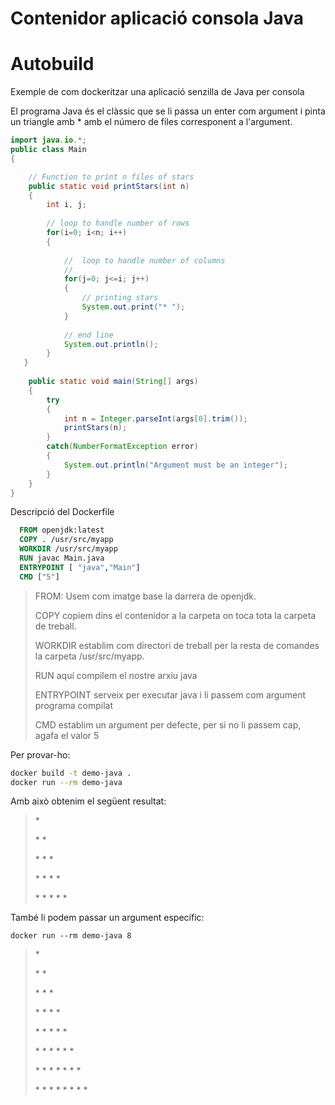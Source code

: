 # Contenidor aplicació consola Java
# Autobuild
Exemple de com dockeritzar una aplicació senzilla de Java per consola

El programa Java és el clàssic que se li passa un enter com argument i pinta un triangle amb * amb el número de files corresponent a l'argument.

```java
import java.io.*;
public class Main 
{

    // Function to print n files of stars
    public static void printStars(int n) 
    { 
        int i, j;
  
        // loop to handle number of rows 
        for(i=0; i<n; i++)
        {
  
            //  loop to handle number of columns
            //
            for(j=0; j<=i; j++)
            { 
                // printing stars 
                System.out.print("* ");
            } 
  
            // end line
            System.out.println(); 
        }
   }
 
    public static void main(String[] args) 
    {
        try
        {
            int n = Integer.parseInt(args[0].trim());
            printStars(n);
        }
        catch(NumberFormatException error)
        {
            System.out.println("Argument must be an integer");
        }
    }
}
```

Descripció del Dockerfile

```Dockerfile
  FROM openjdk:latest
  COPY . /usr/src/myapp
  WORKDIR /usr/src/myapp
  RUN javac Main.java
  ENTRYPOINT [ "java","Main"]
  CMD ["5"]
```

> FROM: Usem com imatge base la darrera de openjdk.
>
> COPY copiem dins el contenidor a la carpeta on toca tota la carpeta de treball.
>
> WORKDIR establim com directori de treball per la resta de comandes la carpeta /usr/src/myapp.
>
> RUN aquí compilem el nostre arxiu java
>
> ENTRYPOINT serveix per executar java i li passem com argument programa compilat
>
> CMD establim un argument per defecte, per si no li passem cap, agafa el valor 5

Per provar-ho:

```bash
docker build -t demo-java .
docker run --rm demo-java
```

Amb això obtenim el següent resultat:

> \*
>
> \* \*
>
> \* \* \*
>
> \* \* \* \*
>
> \* \* \* \* \*

També li podem passar un argument específic:

```
docker run --rm demo-java 8
```

> \*
>
>\* \*
>
> \* \* \*
>
> \* \* \* \*
>
> \* \* \* \* \*
>
> \* \* \* \* \* \*
>
> \* \* \* \* \* \* \*
>
> \* \* \* \* \* \* \* \*
